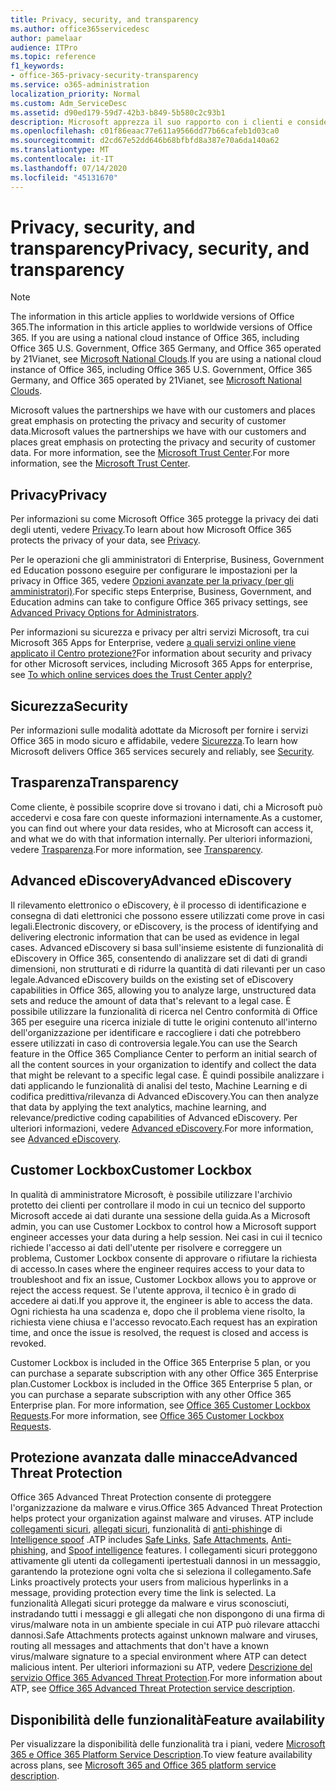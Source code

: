 ```yaml
---
title: Privacy, security, and transparency
ms.author: office365servicedesc
author: pamelaar
audience: ITPro
ms.topic: reference
f1_keywords:
- office-365-privacy-security-transparency
ms.service: o365-administration
localization_priority: Normal
ms.custom: Adm_ServiceDesc
ms.assetid: d90ed179-59d7-42b3-b849-5b580c2c93b1
description: Microsoft apprezza il suo rapporto con i clienti e considera fondamentale proteggere la privacy e la sicurezza dei dati dei clienti. Per ulteriori informazioni, visitare il Centro protezione Microsoft.
ms.openlocfilehash: c01f86eaac77e611a9566dd77b66cafeb1d03ca0
ms.sourcegitcommit: d2cd67e52dd646b68bfbfd8a387e70a6da140a62
ms.translationtype: MT
ms.contentlocale: it-IT
ms.lasthandoff: 07/14/2020
ms.locfileid: "45131670"
---
```

# <a name="privacy-security-and-transparency"></a><span data-ttu-id="1c117-104">Privacy, security, and transparency</span><span class="sxs-lookup"><span data-stu-id="1c117-104">Privacy, security, and transparency</span></span>

> [!NOTE]
> <span data-ttu-id="1c117-105">The information in this article applies to worldwide versions of Office 365.</span><span class="sxs-lookup"><span data-stu-id="1c117-105">The information in this article applies to worldwide versions of Office 365.</span></span> <span data-ttu-id="1c117-106">If you are using a national cloud instance of Office 365, including Office 365 U.S. Government, Office 365 Germany, and Office 365 operated by 21Vianet, see [Microsoft National Clouds](https://go.microsoft.com/fwlink/?linkid=841582).</span><span class="sxs-lookup"><span data-stu-id="1c117-106">If you are using a national cloud instance of Office 365, including Office 365 U.S. Government, Office 365 Germany, and Office 365 operated by 21Vianet, see [Microsoft National Clouds](https://go.microsoft.com/fwlink/?linkid=841582).</span></span> 
  
<span data-ttu-id="1c117-107">Microsoft values the partnerships we have with our customers and places great emphasis on protecting the privacy and security of customer data.</span><span class="sxs-lookup"><span data-stu-id="1c117-107">Microsoft values the partnerships we have with our customers and places great emphasis on protecting the privacy and security of customer data.</span></span> <span data-ttu-id="1c117-108">For more information, see the [Microsoft Trust Center](https://go.microsoft.com/fwlink/?LinkID=717951&amp;clcid=0x409).</span><span class="sxs-lookup"><span data-stu-id="1c117-108">For more information, see the [Microsoft Trust Center](https://go.microsoft.com/fwlink/?LinkID=717951&amp;clcid=0x409).</span></span>
  
## <a name="privacy"></a><span data-ttu-id="1c117-109">Privacy</span><span class="sxs-lookup"><span data-stu-id="1c117-109">Privacy</span></span>

<span data-ttu-id="1c117-110">Per informazioni su come Microsoft Office 365 protegge la privacy dei dati degli utenti, vedere [Privacy](https://go.microsoft.com/fwlink/?LinkID=717953&amp;clcid=0x409).</span><span class="sxs-lookup"><span data-stu-id="1c117-110">To learn about how Microsoft Office 365 protects the privacy of your data, see [Privacy](https://go.microsoft.com/fwlink/?LinkID=717953&amp;clcid=0x409).</span></span> 
  
<span data-ttu-id="1c117-111">Per le operazioni che gli amministratori di Enterprise, Business, Government ed Education possono eseguire per configurare le impostazioni per la privacy in Office 365, vedere [Opzioni avanzate per la privacy (per gli amministratori)](https://go.microsoft.com/fwlink/p/?LinkID=285202).</span><span class="sxs-lookup"><span data-stu-id="1c117-111">For specific steps Enterprise, Business, Government, and Education admins can take to configure Office 365 privacy settings, see [Advanced Privacy Options for Administrators](https://go.microsoft.com/fwlink/p/?LinkID=285202).</span></span>
  
<span data-ttu-id="1c117-112">Per informazioni su sicurezza e privacy per altri servizi Microsoft, tra cui Microsoft 365 Apps for Enterprise, vedere [a quali servizi online viene applicato il Centro protezione?](https://www.microsoft.com/trustcenter/default.aspx)</span><span class="sxs-lookup"><span data-stu-id="1c117-112">For information about security and privacy for other Microsoft services, including Microsoft 365 Apps for enterprise, see [To which online services does the Trust Center apply?](https://www.microsoft.com/trustcenter/default.aspx)</span></span>
  
## <a name="security"></a><span data-ttu-id="1c117-113">Sicurezza</span><span class="sxs-lookup"><span data-stu-id="1c117-113">Security</span></span>

<span data-ttu-id="1c117-114">Per informazioni sulle modalità adottate da Microsoft per fornire i servizi Office 365 in modo sicuro e affidabile, vedere [Sicurezza](https://go.microsoft.com/fwlink/?LinkID=717954&amp;clcid=0x409).</span><span class="sxs-lookup"><span data-stu-id="1c117-114">To learn how Microsoft delivers Office 365 services securely and reliably, see [Security](https://go.microsoft.com/fwlink/?LinkID=717954&amp;clcid=0x409).</span></span>
  
## <a name="transparency"></a><span data-ttu-id="1c117-115">Trasparenza</span><span class="sxs-lookup"><span data-stu-id="1c117-115">Transparency</span></span>

<span data-ttu-id="1c117-116">Come cliente, è possibile scoprire dove si trovano i dati, chi a Microsoft può accedervi e cosa fare con queste informazioni internamente.</span><span class="sxs-lookup"><span data-stu-id="1c117-116">As a customer, you can find out where your data resides, who at Microsoft can access it, and what we do with that information internally.</span></span> <span data-ttu-id="1c117-117">Per ulteriori informazioni, vedere [Trasparenza](https://go.microsoft.com/fwlink/?LinkID=717955&amp;clcid=0x409).</span><span class="sxs-lookup"><span data-stu-id="1c117-117">For more information, see [Transparency](https://go.microsoft.com/fwlink/?LinkID=717955&amp;clcid=0x409).</span></span>
  
## <a name="advanced-ediscovery"></a><span data-ttu-id="1c117-118">Advanced eDiscovery</span><span class="sxs-lookup"><span data-stu-id="1c117-118">Advanced eDiscovery</span></span>

<span data-ttu-id="1c117-119">Il rilevamento elettronico o eDiscovery, è il processo di identificazione e consegna di dati elettronici che possono essere utilizzati come prove in casi legali.</span><span class="sxs-lookup"><span data-stu-id="1c117-119">Electronic discovery, or eDiscovery, is the process of identifying and delivering electronic information that can be used as evidence in legal cases.</span></span> <span data-ttu-id="1c117-120">Advanced eDiscovery si basa sull'insieme esistente di funzionalità di eDiscovery in Office 365, consentendo di analizzare set di dati di grandi dimensioni, non strutturati e di ridurre la quantità di dati rilevanti per un caso legale.</span><span class="sxs-lookup"><span data-stu-id="1c117-120">Advanced eDiscovery builds on the existing set of eDiscovery capabilities in Office 365, allowing you to analyze large, unstructured data sets and reduce the amount of data that's relevant to a legal case.</span></span> <span data-ttu-id="1c117-121">È possibile utilizzare la funzionalità di ricerca nel Centro conformità di Office 365 per eseguire una ricerca iniziale di tutte le origini contenuto all'interno dell'organizzazione per identificare e raccogliere i dati che potrebbero essere utilizzati in caso di controversia legale.</span><span class="sxs-lookup"><span data-stu-id="1c117-121">You can use the Search feature in the Office 365 Compliance Center to perform an initial search of all the content sources in your organization to identify and collect the data that might be relevant to a specific legal case.</span></span> <span data-ttu-id="1c117-122">È quindi possibile analizzare i dati applicando le funzionalità di analisi del testo, Machine Learning e di codifica predittiva/rilevanza di Advanced eDiscovery.</span><span class="sxs-lookup"><span data-stu-id="1c117-122">You can then analyze that data by applying the text analytics, machine learning, and relevance/predictive coding capabilities of Advanced eDiscovery.</span></span> <span data-ttu-id="1c117-123">Per ulteriori informazioni, vedere [Advanced eDiscovery](https://go.microsoft.com/fwlink/?LinkID=717971&amp;clcid=0x409).</span><span class="sxs-lookup"><span data-stu-id="1c117-123">For more information, see [Advanced eDiscovery](https://go.microsoft.com/fwlink/?LinkID=717971&amp;clcid=0x409).</span></span>
  
## <a name="customer-lockbox"></a><span data-ttu-id="1c117-124">Customer Lockbox</span><span class="sxs-lookup"><span data-stu-id="1c117-124">Customer Lockbox</span></span>

<span data-ttu-id="1c117-125">In qualità di amministratore Microsoft, è possibile utilizzare l'archivio protetto dei clienti per controllare il modo in cui un tecnico del supporto Microsoft accede ai dati durante una sessione della guida.</span><span class="sxs-lookup"><span data-stu-id="1c117-125">As a Microsoft admin, you can use Customer Lockbox to control how a Microsoft support engineer accesses your data during a help session.</span></span> <span data-ttu-id="1c117-126">Nei casi in cui il tecnico richiede l'accesso ai dati dell'utente per risolvere e correggere un problema, Customer Lockbox consente di approvare o rifiutare la richiesta di accesso.</span><span class="sxs-lookup"><span data-stu-id="1c117-126">In cases where the engineer requires access to your data to troubleshoot and fix an issue, Customer Lockbox allows you to approve or reject the access request.</span></span> <span data-ttu-id="1c117-127">Se l'utente approva, il tecnico è in grado di accedere ai dati.</span><span class="sxs-lookup"><span data-stu-id="1c117-127">If you approve it, the engineer is able to access the data.</span></span> <span data-ttu-id="1c117-128">Ogni richiesta ha una scadenza e, dopo che il problema viene risolto, la richiesta viene chiusa e l'accesso revocato.</span><span class="sxs-lookup"><span data-stu-id="1c117-128">Each request has an expiration time, and once the issue is resolved, the request is closed and access is revoked.</span></span>
  
<span data-ttu-id="1c117-129">Customer Lockbox is included in the Office 365 Enterprise 5 plan, or you can purchase a separate subscription with any other Office 365 Enterprise plan.</span><span class="sxs-lookup"><span data-stu-id="1c117-129">Customer Lockbox is included in the Office 365 Enterprise 5 plan, or you can purchase a separate subscription with any other Office 365 Enterprise plan.</span></span> <span data-ttu-id="1c117-130">For more information, see [Office 365 Customer Lockbox Requests](https://go.microsoft.com/fwlink/?LinkID=717969&amp;clcid=0x409).</span><span class="sxs-lookup"><span data-stu-id="1c117-130">For more information, see [Office 365 Customer Lockbox Requests](https://go.microsoft.com/fwlink/?LinkID=717969&amp;clcid=0x409).</span></span>
  
## <a name="advanced-threat-protection"></a><span data-ttu-id="1c117-131">Protezione avanzata dalle minacce</span><span class="sxs-lookup"><span data-stu-id="1c117-131">Advanced Threat Protection</span></span>

<span data-ttu-id="1c117-132">Office 365 Advanced Threat Protection consente di proteggere l'organizzazione da malware e virus.</span><span class="sxs-lookup"><span data-stu-id="1c117-132">Office 365 Advanced Threat Protection helps protect your organization against malware and viruses.</span></span> <span data-ttu-id="1c117-133">ATP include [collegamenti sicuri](https://docs.microsoft.com/office365/securitycompliance/atp-safe-links), [allegati sicuri](https://docs.microsoft.com/office365/securitycompliance/atp-safe-attachments), funzionalità di [anti-phishing](https://docs.microsoft.com/office365/securitycompliance/atp-anti-phishing)e di [Intelligence spoof](https://docs.microsoft.com/office365/securitycompliance/learn-about-spoof-intelligence) .</span><span class="sxs-lookup"><span data-stu-id="1c117-133">ATP includes [Safe Links](https://docs.microsoft.com/office365/securitycompliance/atp-safe-links), [Safe Attachments](https://docs.microsoft.com/office365/securitycompliance/atp-safe-attachments), [Anti-phishing](https://docs.microsoft.com/office365/securitycompliance/atp-anti-phishing), and [Spoof intelligence](https://docs.microsoft.com/office365/securitycompliance/learn-about-spoof-intelligence) features.</span></span> <span data-ttu-id="1c117-134">I collegamenti sicuri proteggono attivamente gli utenti da collegamenti ipertestuali dannosi in un messaggio, garantendo la protezione ogni volta che si seleziona il collegamento.</span><span class="sxs-lookup"><span data-stu-id="1c117-134">Safe Links proactively protects your users from malicious hyperlinks in a message, providing protection every time the link is selected.</span></span> <span data-ttu-id="1c117-135">La funzionalità Allegati sicuri protegge da malware e virus sconosciuti, instradando tutti i messaggi e gli allegati che non dispongono di una firma di virus/malware nota in un ambiente speciale in cui ATP può rilevare attacchi dannosi.</span><span class="sxs-lookup"><span data-stu-id="1c117-135">Safe Attachments protects against unknown malware and viruses, routing all messages and attachments that don't have a known virus/malware signature to a special environment where ATP can detect malicious intent.</span></span> <span data-ttu-id="1c117-136">Per ulteriori informazioni su ATP, vedere [Descrizione del servizio Office 365 Advanced Threat Protection](../office-365-advanced-threat-protection-service-description.md).</span><span class="sxs-lookup"><span data-stu-id="1c117-136">For more information about ATP, see [Office 365 Advanced Threat Protection service description](../office-365-advanced-threat-protection-service-description.md).</span></span>
  
## <a name="feature-availability"></a><span data-ttu-id="1c117-137">Disponibilità delle funzionalità</span><span class="sxs-lookup"><span data-stu-id="1c117-137">Feature availability</span></span>

<span data-ttu-id="1c117-138">Per visualizzare la disponibilità delle funzionalità tra i piani, vedere [Microsoft 365 e Office 365 Platform Service Description](office-365-platform-service-description.md).</span><span class="sxs-lookup"><span data-stu-id="1c117-138">To view feature availability across plans, see [Microsoft 365 and Office 365 platform service description](office-365-platform-service-description.md).</span></span>
  
